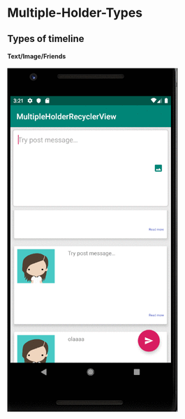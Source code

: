 # Multiple-Holder-Types
## Types of timeline


#### Text/Image/Friends
![](https://github.com/jaozinfs/Multiple-Holder-Types/blob/master/imgs/ezgif-4-5bcca04e3d53.gif)
